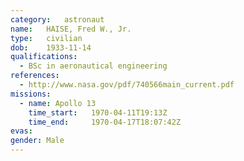 ```yaml
---
category:	astronaut
name:	HAISE, Fred W., Jr.
type:	civilian
dob:	1933-11-14
qualifications:
  - BSc in aeronautical engineering
references:
  - http://www.nasa.gov/pdf/740566main_current.pdf
missions:
  - name: Apollo 13
    time_start:   1970-04-11T19:13Z
    time_end:     1970-04-17T18:07:42Z
evas:
gender:	Male
---
```

